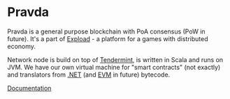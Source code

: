 # Pravda

Pravda is a general purpose blockchain with PoA consensus (PoW in future). It's a part of [Expload](https://expload.com) - a platform for a games with distributed economy.

Network node is build on top of [Tendermint](http://tendermint.com/), is written in Scala and runs on JVM. We have our own virtual machine for "smart contracts" (not exactly) and translators from [.NET](https://en.wikipedia.org/wiki/Common_Intermediate_Language) (and [EVM](https://ethereum.github.io/yellowpaper/paper.pdf) in future) bytecode.

[Documentation](https://expload.com/developers/documentation/pravda/)

